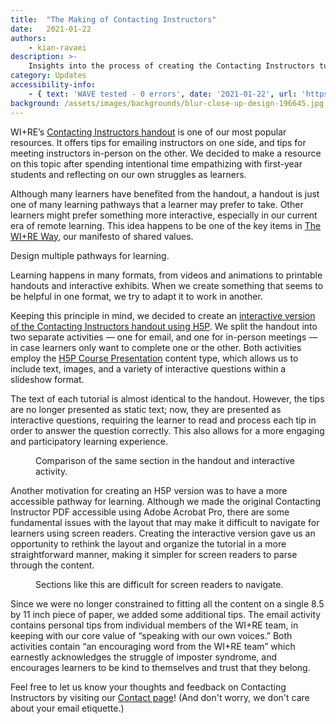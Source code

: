 ```yaml
---
title:  "The Making of Contacting Instructors"
date:   2021-01-22
authors:
    - kian-ravaei
description: >-
    Insights into the process of creating the Contacting Instructors tutorial.
category: Updates
accessibility-info:
    - { text: 'WAVE tested - 0 errors', date: '2021-01-22', url: 'https://wave.webaim.org/' }
background: /assets/images/backgrounds/blur-close-up-design-196645.jpg
---
```


WI+RE’s <a href="{{ site.url}}/handouts/Contacting-Instructors/" target="_blank">Contacting Instructors handout</a> is one of our most popular resources. It offers tips for emailing instructors on one side, and tips for meeting instructors in-person on the other. We decided to make a resource on this topic after spending intentional time empathizing with first-year students and reflecting on our own struggles as learners.

Although many learners have benefited from the handout, a handout is just one of many learning pathways that a learner may prefer to take. Other learners might prefer something more interactive, especially in our current era of remote learning. This idea happens to be one of the key items in <a href="{{ site.url}}/wire-way/" target="_blank">The WI+RE Way</a>, our manifesto of shared values.

<div class="row">
    <div class="col col-md-11 col-lg-8 mx-auto lead p-5">
    <p class="h3">Design multiple pathways for learning.</p>
    <p>Learning happens in many formats, from videos and animations to printable handouts and interactive exhibits. When we create something that seems to be helpful in one format, we try to adapt it to work in another.</p>
    </div>
</div>

Keeping this principle in mind, we decided to create an <a href="{{ site.url}}/contacting-instructors/" target="_blank">interactive version of the Contacting Instructors handout using <a href="https://h5p.org/" target="_blank">H5P</a>. We split the handout into two separate activities — one for email, and one for in-person meetings — in case learners only want to complete one or the other. Both activities employ the <a href="https://h5p.org/presentation" target="_blank">H5P Course Presentation</a> content type, which allows us to include text, images, and a variety of interactive questions within a slideshow format.

The text of each tutorial is almost identical to the handout. However, the tips are no longer presented as static text; now, they are presented as interactive questions, requiring the learner to read and process each tip in order to answer the question correctly. This also allows for a more engaging and participatory learning experience.

<figure class="figure border border-primary shadow mt-3">
  <img src="{{ '/assets/images/contacting_instructors_sandbox_1.png' | relative_url }}" class="figure-img img-fluid rounded" alt="">
  <figcaption class="figure-caption text-right">Comparison of the same section in the handout and interactive activity.</figcaption>
</figure>

Another motivation for creating an H5P version was to have a more accessible pathway for learning. Although we made the original Contacting Instructor PDF accessible using Adobe Acrobat Pro, there are some fundamental issues with the layout that may make it difficult to navigate for learners using screen readers. Creating the interactive version gave us an opportunity to rethink the layout and organize the tutorial in a more straightforward manner, making it simpler for screen readers to parse through the content.

<figure class="figure border border-primary shadow mt-3">
  <img src="{{ '/assets/images/contacting_instructors_sandbox_2.png' | relative_url }}" class="figure-img img-fluid rounded" alt="">
  <figcaption class="figure-caption text-right">Sections like this are difficult for screen readers to navigate.</figcaption>
</figure>

Since we were no longer constrained to fitting all the content on a single 8.5 by 11 inch piece of paper, we added some additional tips. The email activity contains personal tips from individual members of the WI+RE team, in keeping with our core value of “speaking with our own voices.” Both activities contain “an encouraging word from the WI+RE team” which earnestly acknowledges the struggle of imposter syndrome, and encourages learners to be kind to themselves and trust that they belong.

Feel free to let us know your thoughts and feedback on Contacting Instructors by visiting our <a href="{{ site.url}}/contact/" target="_blank">Contact page</a>! (And don't worry, we don't care about your email etiquette.)